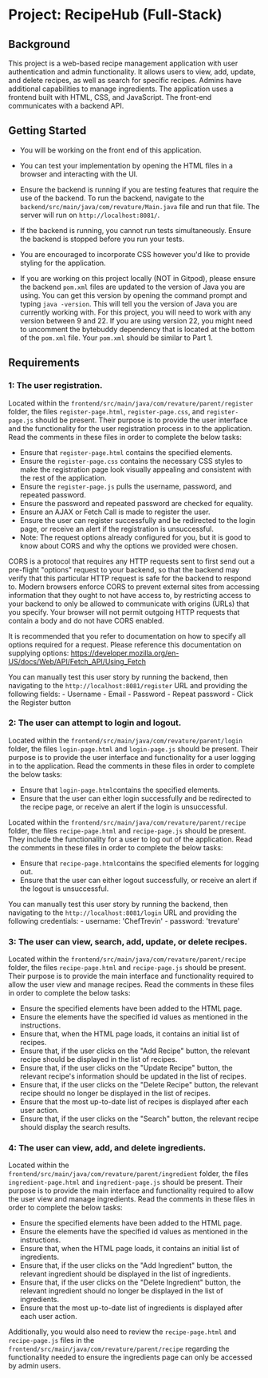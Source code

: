# Project: RecipeHub (Full-Stack)

## Background

This project is a web-based recipe management application with user authentication and admin functionality. It allows users to view, add, update, and delete recipes, as well as search for specific recipes. Admins have additional capabilities to manage ingredients. The application uses a frontend built with HTML, CSS, and JavaScript. The front-end communicates with a backend API.

## Getting Started
- You will be working on the front end of this application.
- You can test your implementation by opening the HTML files in a browser and interacting with the UI.

- Ensure the backend is running if you are testing features that require the use of the backend. To run the backend, navigate to the `backend/src/main/java/com/revature/Main.java` file and run that file. The server will run on `http://localhost:8081/`. 
- If the backend is running, you cannot run tests simultaneously. Ensure the backend is stopped before you run your tests.

- You are encouraged to incorporate CSS however you'd like to provide styling for the application.

- If you are working on this project locally (NOT in Gitpod), please ensure the backend `pom.xml` files are updated to the version of Java you are using. You can get this version by opening the command prompt and typing `java -version`. This will tell you the version of Java you are currently working with. For this project, you will need to work with any version between 9 and 22. If you are using version 22, you might need to uncomment the bytebuddy dependency that is located at the bottom of the `pom.xml` file. Your `pom.xml` should be similar to Part 1. 

## Requirements

### 1: The user registration.
Located within the `frontend/src/main/java/com/revature/parent/register` folder, the files `register-page.html`, `register-page.css`, and `register-page.js` should be present. Their purpose is to provide the user interface and the functionality for the user registration process in to the application. Read the comments in these files in order to complete the below tasks:

- Ensure that `register-page.html` contains the specified elements.
- Ensure the `register-page.css` contains the necessary CSS styles to make the registration page look visually appealing and consistent with the rest of the application.
- Ensure the `register-page.js` pulls the username, password, and repeated password. 
- Ensure the password and repeated password are checked for equality.
- Ensure an AJAX or Fetch Call is made to register the user.
- Ensure the user can register successfully and be redirected to the login page, or receive an alert if the registration is unsuccessful.
- Note: The request options already configured for you, but it is good to know about CORS and why the options we provided were chosen.

CORS is a protocol that requires any HTTP requests sent to first send out a pre-flight "options" request to your backend, so that the backend may verify that this particular HTTP request is safe for the backend to respond to. Modern browsers enforce CORS to prevent external sites from accessing information that they ought to not have access to, by restricting access to your backend to only be allowed to communicate with origins (URLs) that you specify. Your browser will not permit outgoing HTTP requests that contain a body and do not have CORS enabled.

It is recommended that you refer to documentation on how to specify all options required for a request. Please reference this documentation on supplying options: https://developer.mozilla.org/en-US/docs/Web/API/Fetch_API/Using_Fetch

You can manually test this user story by running the backend, then navigating to the `http://localhost:8081/register` URL and providing the following fields:
        - Username
        - Email
        - Password
        - Repeat password
        - Click the Register button

### 2: The user can attempt to login and logout.
Located within the `frontend/src/main/java/com/revature/parent/login` folder, the files `login-page.html` and `login-page.js` should be present. Their purpose is to provide the user interface and functionality for a user logging in to the application. Read the comments in these files in order to complete the below tasks:
- Ensure that `login-page.html`contains the specified elements.
- Ensure that the user can either login successfully and be redirected to the recipe page, or receive an alert if the login is unsuccessful.

Located within the `frontend/src/main/java/com/revature/parent/recipe` folder, the files `recipe-page.html` and `recipe-page.js` should be present. They include the functionality for a user to log out of the application. Read the comments in these files in order to complete the below tasks:
- Ensure that `recipe-page.html`contains the specified elements for logging out.
- Ensure that the user can either logout successfully, or receive an alert if the logout is unsuccessful.

You can manually test this user story by running the backend, then navigating to the `http://localhost:8081/login` URL and providing the following credentials:
    - username: 'ChefTrevin'
    - password: 'trevature'

### 3: The user can view, search, add, update, or delete recipes.
Located within the `frontend/src/main/java/com/revature/parent/recipe` folder, the files `recipe-page.html` and `recipe-page.js` should be present. Their purpose is to provide the main interface and functionality required to allow the user view and manage recipes. Read the comments in these files in order to complete the below tasks:
- Ensure the specified elements have been added to the HTML page.
- Ensure the elements have the specified id values as mentioned in the instructions.
- Ensure that, when the HTML page loads, it contains an initial list of recipes.
- Ensure that, if the user clicks on the "Add Recipe" button, the relevant recipe should be displayed in the list of recipes.
- Ensure that, if the user clicks on the "Update Recipe" button, the relevant recipe's information should be updated in the list of recipes.
- Ensure that, if the user clicks on the "Delete Recipe" button, the relevant recipe should no longer be displayed in the list of recipes.
- Ensure that the most up-to-date list of recipes is displayed after each user action.
- Ensure that, if the user clicks on the "Search" button, the relevant recipe should display the search results.

### 4: The user can view, add, and delete ingredients.
Located within the `frontend/src/main/java/com/revature/parent/ingredient` folder, the files `ingredient-page.html` and `ingredient-page.js` should be present. Their purpose is to provide the main interface and functionality required to allow the user view and manage ingredients. Read the comments in these files in order to complete the below tasks:
- Ensure the specified elements have been added to the HTML page.
- Ensure the elements have the specified id values as mentioned in the instructions.
- Ensure that, when the HTML page loads, it contains an initial list of ingredients.
- Ensure that, if the user clicks on the "Add Ingredient" button, the relevant ingredient should be displayed in the list of ingredients.
- Ensure that, if the user clicks on the "Delete Ingredient" button, the relevant ingredient should no longer be displayed in the list of ingredients.
- Ensure that the most up-to-date list of ingredients is displayed after each user action.

Additionally, you would also need to review the `recipe-page.html` and `recipe-page.js` files in the  `frontend/src/main/java/com/revature/parent/recipe` regarding the functionality needed to ensure the ingredients page can only be accessed by admin users.